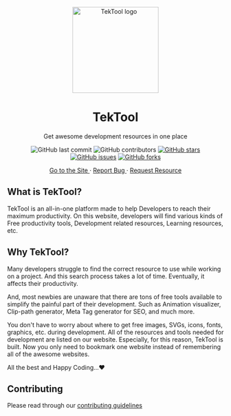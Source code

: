   <p align="center">
    <img width="200" src="https://pbs.twimg.com/media/FQ9AzyUakAAkvtP?format=png&name=240x240" alt="TekTool logo">
  <h1 align="center"> TekTool </h1>
  </p>
  <p align="center">Get awesome development resources in one place</p>
  <p align="center">
    <img alt="GitHub last commit" src="https://img.shields.io/github/last-commit/sktamim/tektool">
    <img alt="GitHub contributors" src="https://img.shields.io/github/contributors/sktamim/tektool">
    <a href="https://github.com/SkTamim/tektool/stargazers"><img alt="GitHub stars"
        src="https://img.shields.io/github/stars/SkTamim/tektool"></a>
    <a href="https://github.com/SkTamim/tektool/issues"><img alt="GitHub issues"
        src="https://img.shields.io/github/issues/SkTamim/tektool"></a>
    <a href="https://github.com/SkTamim/tektool/network"><img alt="GitHub forks"
        src="https://img.shields.io/github/forks/SkTamim/tektool"></a>
  </p>
  <p align="center">
    <a href="https://tektool.in/">Go to the Site <a /> ·
      <a href="https://github.com/SkTamim/tektool/issues/new">Report Bug <a /> ·
        <a href="https://github.com/SkTamim/tektool/issues/new">Request Resource <a />
  </p>

  <h2>What is TekTool?</h2>
  <p>TekTool is an all-in-one platform made to help Developers to reach their maximum productivity. On this website,
    developers will find various kinds of Free productivity tools, Development related resources, Learning resources,
    etc. </p>

  <h2>Why TekTool?</h2>

  <p>Many developers struggle to find the correct resource to use while working on a project. And this search process
    takes a lot of time. Eventually, it affects their productivity.</p>

  <p>And, most newbies are unaware that there are tons of free tools available to simplify the painful part of their
    development.
    Such as Animation visualizer, Clip-path generator, Meta Tag generator for SEO, and much more.
  </p>

  <p>You don't have to worry about where to get free images, SVGs, icons, fonts, graphics, etc. during development. All
    of the resources and tools needed for development are listed on our website.
    Especially, for this reason, TekTool is built.
    Now you only need to bookmark one website instead of remembering all of the awesome websites.
  </p>

  <p>All the best and Happy Coding...&hearts;</p>

  <h2>Contributing</h2>
  <p>Please read through our <a href="https://github.com/SkTamim/tektool/blob/master/Contributing.md">contributing
      guidelines</a></p>
